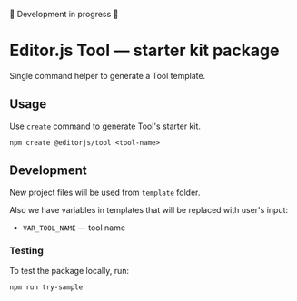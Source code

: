 🚧 Development in progress 🚧

# Editor.js Tool — starter kit package

Single command helper to generate a Tool template.

## Usage

Use `create` command to generate Tool's starter kit.

```
npm create @editorjs/tool <tool-name>
```

## Development

New project files will be used from `template` folder.

Also we have variables in templates that will be replaced with user's input:

- `VAR_TOOL_NAME` — tool name

### Testing

To test the package locally, run:

```
npm run try-sample
```
